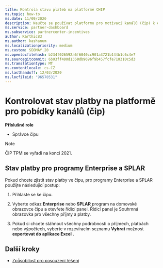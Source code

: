 ```yaml
---
title: Kontrola stavu plateb na platformě CHIP
ms.topic: how-to
ms.date: 11/09/2020
description: Naučte se používat platformu pro motivaci kanálů (čip) k ověření stavu platby. Všimněte si, že čip bude vyřazen na konci 2021.
ms.service: partner-dashboard
ms.subservice: partnercenter-incentives
author: Karthic83
ms.author: kashanum
ms.localizationpriority: medium
ms.custom: SEOMAY.20
ms.openlocfilehash: b234f026592a6f6040cc901a3721b144b1c6c4e7
ms.sourcegitcommit: 6b03ff400d1350db9696f9b457fcfe710310c5d3
ms.translationtype: MT
ms.contentlocale: cs-CZ
ms.lasthandoff: 12/03/2020
ms.locfileid: "96570531"
---
```

# <a name="check-payment-status-in-the-channel-incentives-platform-chip"></a>Kontrolovat stav platby na platformě pro pobídky kanálů (čip)

**Příslušné role**

- Správce čipu

>[!NOTE]
>ČIP TPM se vyřadí na konci 2021.

## <a name="payment-status-for-the-enterprise-and-splar-programs"></a>Stav platby pro programy Enterprise a SPLAR

Pokud chcete zjistit stav platby ve čipu, pro programy Enterprise a SPLAR použijte následující postup:

1. Přihlaste se ke čipu.
 
1. Vyberte odkaz **Enterprise** nebo **SPLAR** program na domovské obrazovce čipu a otevřete řídicí panel. Řídicí panel je Souhrnná obrazovka pro všechny příjmy a platby.
 
1. Pokud si chcete stáhnout všechny podrobnosti o příjmech, platbách nebo výpočtech, vyberte v rozevíracím seznamu **Vybrat** možnost **exportovat do aplikace Excel** .

## <a name="next-steps"></a>Další kroky

- [Způsobilost pro posouzení řešení](chip-solution-assessment.md) 
